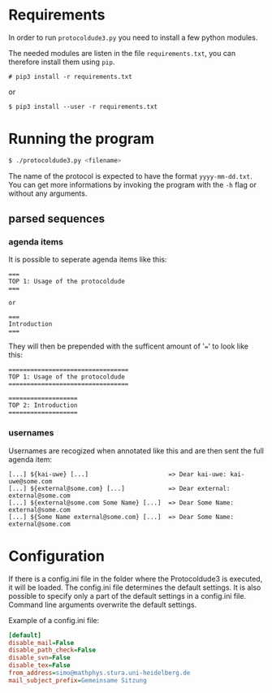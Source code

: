 # Requirements
In order to run `protocoldude3.py` you need to install a few python modules.

The needed modules are listen in the file `requirements.txt`, you can therefore install them using `pip`.
```
# pip3 install -r requirements.txt
```

or

```
$ pip3 install --user -r requirements.txt
```

# Running the program

```bash
$ ./protocoldude3.py <filename>
```
The name of the protocol is expected to have the format `yyyy-mm-dd.txt`.
You can get more informations by invoking the program with the `-h` flag or without any arguments.

## parsed sequences

### agenda items

It is possible to seperate agenda items like this:

```
===
TOP 1: Usage of the protocoldude
===

or

===
Introduction
===
```

They will then be prepended with the sufficent amount of '`=`' to look like this:

```
=================================
TOP 1: Usage of the protocoldude
=================================

===================
TOP 2: Introduction
===================
```

### usernames

Usernames are recogized when annotated like this and are then sent the full agenda item:

```
[...] ${kai-uwe} [...]                      => Dear kai-uwe: kai-uwe@some.com
[...] ${external@some.com} [...]            => Dear external: external@some.com
[...] ${external@some.com Some Name} [...]  => Dear Some Name: external@some.com
[...] ${Some Name external@some.com} [...]  => Dear Some Name: external@some.com
```
# Configuration

If there is a config.ini file in the folder where the Protocoldude3 is executed, it will be loaded. The config.ini file determines the default settings. It is also possible to specify only a part of the default settings in a config.ini file. Command line arguments overwrite the default settings.

Example of a config.ini file:
```ini
[default]
disable_mail=False
disable_path_check=False
disable_svn=False
disable_tex=False
from_address=simo@mathphys.stura.uni-heidelberg.de
mail_subject_prefix=Gemeinsame Sitzung
```
